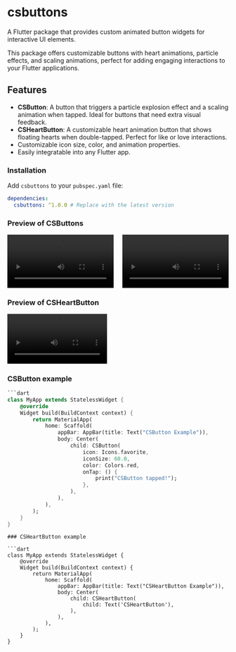
# csbuttons

A Flutter package that provides custom animated button widgets for interactive UI elements. 

This package offers customizable buttons with heart animations, particle effects, and scaling animations, perfect for adding engaging interactions to your Flutter applications.

## Features

- **CSButton**: A button that triggers a particle explosion effect and a scaling animation when tapped. Ideal for buttons that need extra visual feedback.
- **CSHeartButton**: A customizable heart animation button that shows floating hearts when double-tapped. Perfect for like or love interactions.
- Customizable icon size, color, and animation properties.
- Easily integratable into any Flutter app.

### Installation

Add `csbuttons` to your `pubspec.yaml` file:

```yaml
dependencies:
  csbuttons: ^1.0.0 # Replace with the latest version
```

### Preview of CSButtons

<div style="display: flex; justify-content: space-between; gap: 10px;">
    <video src="https://github.com/user-attachments/assets/7ced0786-59fd-438e-b177-32d167ca9efc" controls width="48%"></video>
    <video src="https://github.com/user-attachments/assets/d3dfe5ae-6285-4a93-8e43-42e73889ad44" controls width="48%"></video>
</div>

### Preview of CSHeartButton

<div style="display: flex; gap: 10px;">
    <video src="https://github.com/user-attachments/assets/e9ec1b4b-6adb-441b-b9f9-64ef93d2eb9c" controls width="45%"></video>
</div>



### CSButton example

```dart
```dart
class MyApp extends StatelessWidget {
    @override
    Widget build(BuildContext context) {
        return MaterialApp(
            home: Scaffold(
                appBar: AppBar(title: Text("CSButton Example")),
                body: Center(
                    child: CSButton(
                        icon: Icons.favorite,
                        iconSize: 60.0,
                        color: Colors.red,
                        onTap: () {
                            print("CSButton tapped!");
                        },
                    ),
                ),
            ),
        );
    }
}
```
```
### CSHeartButton example

```dart
class MyApp extends StatelessWidget {
    @override
    Widget build(BuildContext context) {
        return MaterialApp(
            home: Scaffold(
                appBar: AppBar(title: Text("CSHeartButton Example")),
                body: Center(
                    child: CSHeartButton(
                        child: Text('CSHeartButton'),
                    ),
                ),
            ),
        );
    }
}
```
